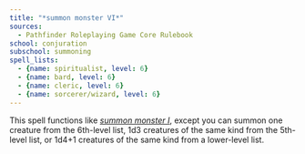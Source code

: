```yaml
---
title: "*summon monster VI*"
sources:
  - Pathfinder Roleplaying Game Core Rulebook
school: conjuration
subschool: summoning
spell_lists:
  - {name: spiritualist, level: 6}
  - {name: bard, level: 6}
  - {name: cleric, level: 6}
  - {name: sorcerer/wizard, level: 6}
---
```


This spell functions like [*summon monster I*](/spells/summon-monster-i/), except you can summon one creature from the 6th-level list, 1d3 creatures of the same kind from the 5th-level list, or 1d4+1 creatures of the same kind from a lower-level list.

